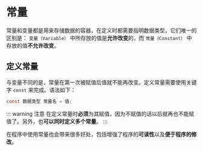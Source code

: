 # 常量

常量和变量都是用来存储数据的容器，在定义时都需要指明数据类型，它们唯一的区别是： `变量（Variable）` 中所存放的值是**允许改变**的，而 `常量（Constant）` 中存放的值**不允许改变**。

## 定义常量

与变量不同的是，常量在第一次被赋值后值就不能再改变。定义常量需要使用关键字 `const` 来完成。语法如下：

```csharp
const 数据类型 常量名 = 值;
```

::: warning 注意
在定义常量时**必须**为其赋值，因为不赋值的话以后就再也不能赋值了。另外，也**可以同时定义多个常量**。
:::

在程序中使用常量也会带来很多好处，包括增强了程序的**可读性**以及**便于程序的修改**。